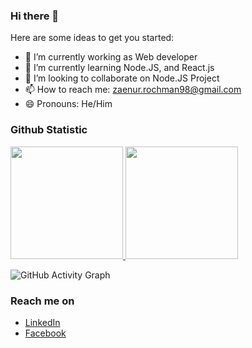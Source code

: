 ### Hi there 👋

Here are some ideas to get you started:

- 🔭 I’m currently working as Web developer
- 🌱 I’m currently learning Node.JS, and React.js
- 👯 I’m looking to collaborate on Node.JS Project
- 📫 How to reach me: zaenur.rochman98@gmail.com
- 😄 Pronouns: He/Him


### Github Statistic
<p align="left">
<a href="https://github.com/rochman25">
  <img height="180em" src="https://github-readme-stats-eight-theta.vercel.app/api?username=rochman25&show_icons=true&theme=algolia&include_all_commits=true&count_private=true"/>
  <img height="180em" src="https://github-readme-stats-eight-theta.vercel.app/api/top-langs/?username=rochman25&layout=compact&langs_count=8&theme=algolia"/>
</a>
</p>

![GitHub Activity Graph](https://activity-graph.herokuapp.com/graph?username=rochman25)

### Reach me on
- <a href="https://www.linkedin.com/in/zaenurrochman-0b9356167/">LinkedIn</a>
- <a href="https://www.facebook.com/zaenur.rochman/">Facebook</a>
